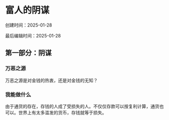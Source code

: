 # 富人的阴谋

创建时间：2025-01-28

最后编辑时间：2025-01-28

## 第一部分：阴谋

### 万恶之源

万恶之源是对金钱的热衷，还是对金钱的无知？

### 我能做什么

由于通货的存在，存钱的人成了受损失的人。不仅仅存款可以按复利计算，通货也可以。世界上有太多滥发的货币，存钱就等于损失。